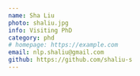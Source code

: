 ```yaml
---
name: Sha Liu
photo: shaliu.jpg
info: Visiting PhD
category: phd
# homepage: https://example.com
email: nlp.shaliu@gmail.com
github: https://github.com/shaliu-s
---
```

